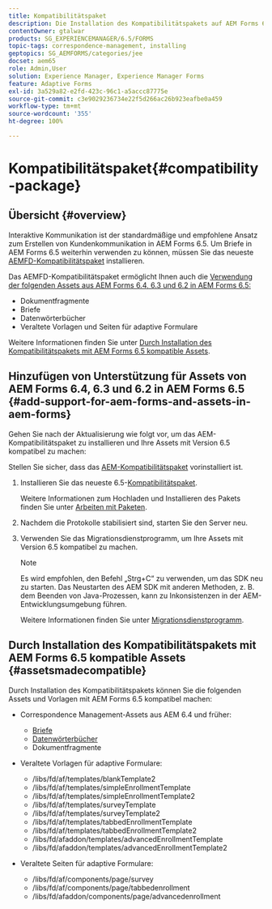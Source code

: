```yaml
---
title: Kompatibilitätspaket
description: Die Installation des Kompatibilitätspakets auf AEM Forms 6.5 ermöglicht es Ihnen, die Correspondence Management-Assets aus AEM Forms 6.4 und früheren Versionen sowie veraltete Vorlagen und Seiten für adaptive Formulare zu verwenden.
contentOwner: gtalwar
products: SG_EXPERIENCEMANAGER/6.5/FORMS
topic-tags: correspondence-management, installing
geptopics: SG_AEMFORMS/categories/jee
docset: aem65
role: Admin,User
solution: Experience Manager, Experience Manager Forms
feature: Adaptive Forms
exl-id: 3a529a82-e2fd-423c-96c1-a5accc87775e
source-git-commit: c3e9029236734e22f5d266ac26b923eafbe0a459
workflow-type: tm+mt
source-wordcount: '355'
ht-degree: 100%

---
```


# Kompatibilitätspaket{#compatibility-package}

## Übersicht {#overview}

Interaktive Kommunikation ist der standardmäßige und empfohlene Ansatz zum Erstellen von Kundenkommunikation in AEM Forms 6.5. Um Briefe in AEM Forms 6.5 weiterhin verwenden zu können, müssen Sie das neueste [AEMFD-Kompatibilitätspaket](https://helpx.adobe.com/de/aem-forms/kb/aem-forms-releases.html) installieren.

Das AEMFD-Kompatibilitätspaket ermöglicht Ihnen auch die [Verwendung der folgenden Assets aus AEM Forms 6.4, 6.3 und 6.2 in AEM Forms 6.5:](../../forms/using/compatibility-package.md#add-support-for-aem-forms-and-assets-in-aem-forms)

* Dokumentfragmente
* Briefe
* Datenwörterbücher
* Veraltete Vorlagen und Seiten für adaptive Formulare

Weitere Informationen finden Sie unter [Durch Installation des Kompatibilitätspakets mit AEM Forms 6.5 kompatible Assets](../../forms/using/compatibility-package.md#assetsmadecompatible).

## Hinzufügen von Unterstützung für Assets von AEM Forms 6.4, 6.3 und 6.2 in AEM Forms 6.5 {#add-support-for-aem-forms-and-assets-in-aem-forms}

Gehen Sie nach der Aktualisierung wie folgt vor, um das AEM-Kompatibilitätspaket zu installieren und Ihre Assets mit Version 6.5 kompatibel zu machen:

Stellen Sie sicher, dass das [AEM-Kompatibilitätspaket](https://helpx.adobe.com/de/aem-forms/kb/aem-forms-releases.html) vorinstalliert ist.

1. Installieren Sie das neueste 6.5-[Kompatibilitätspaket](https://helpx.adobe.com/de/aem-forms/kb/aem-forms-releases.html).

   Weitere Informationen zum Hochladen und Installieren des Pakets finden Sie unter [Arbeiten mit Paketen](/help/sites-administering/package-manager.md).

1. Nachdem die Protokolle stabilisiert sind, starten Sie den Server neu.
1. Verwenden Sie das Migrationsdienstprogramm, um Ihre Assets mit Version 6.5 kompatibel zu machen.

   >[!NOTE]
   >
   > Es wird empfohlen, den Befehl „Strg+C“ zu verwenden, um das SDK neu zu starten. Das Neustarten des AEM SDK mit anderen Methoden, z. B. dem Beenden von Java-Prozessen, kann zu Inkonsistenzen in der AEM-Entwicklungsumgebung führen.

   Weitere Informationen finden Sie unter [Migrationsdienstprogramm](../../forms/using/migration-utility.md).

## Durch Installation des Kompatibilitätspakets mit AEM Forms 6.5 kompatible Assets {#assetsmadecompatible}

Durch Installation des Kompatibilitätspakets können Sie die folgenden Assets und Vorlagen mit AEM Forms 6.5 kompatibel machen:

* Correspondence Management-Assets aus AEM 6.4 und früher:

   * [Briefe](../../forms/using/create-letter.md)
   * [Datenwörterbücher](/help/forms/using/data-dictionary.md)
   * Dokumentfragmente

* Veraltete Vorlagen für adaptive Formulare:

   * /libs/fd/af/templates/blankTemplate2
   * /libs/fd/af/templates/simpleEnrollmentTemplate
   * /libs/fd/af/templates/simpleEnrollmentTemplate2
   * /libs/fd/af/templates/surveyTemplate
   * /libs/fd/af/templates/surveyTemplate2
   * /libs/fd/af/templates/tabbedEnrollmentTemplate
   * /libs/fd/af/templates/tabbedEnrollmentTemplate2
   * /libs/fd/afaddon/templates/advancedEnrollmentTemplate
   * /libs/fd/afaddon/templates/advancedEnrollmentTemplate2

* Veraltete Seiten für adaptive Formulare:

   * /libs/fd/af/components/page/survey
   * /libs/fd/af/components/page/tabbedenrollment
   * /libs/fd/afaddon/components/page/advancedenrollment
